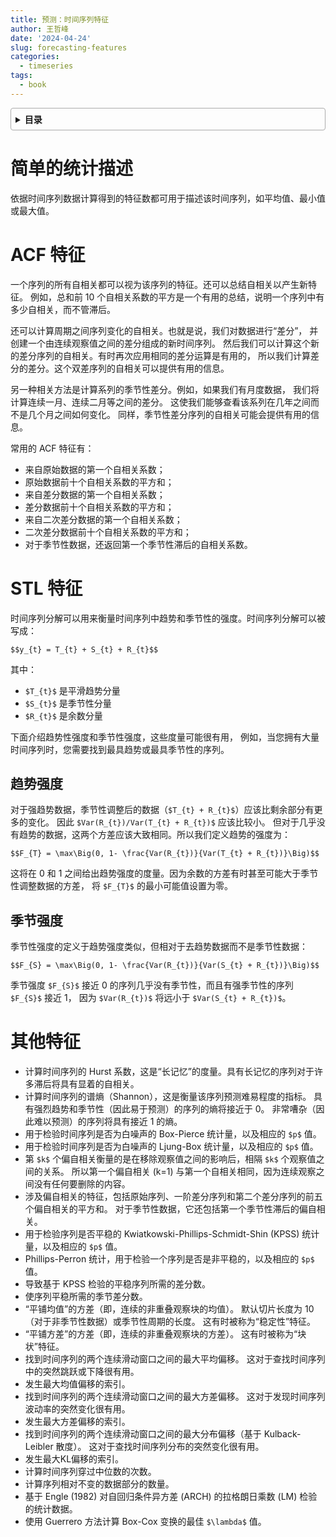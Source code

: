 ```yaml
---
title: 预测：时间序列特征
author: 王哲峰
date: '2024-04-24'
slug: forecasting-features
categories:
  - timeseries
tags:
  - book
---
```


<style>
details {
    border: 1px solid #aaa;
    border-radius: 4px;
    padding: .5em .5em 0;
}
summary {
    font-weight: bold;
    margin: -.5em -.5em 0;
    padding: .5em;
}
details[open] {
    padding: .5em;
}
details[open] summary {
    border-bottom: 1px solid #aaa;
    margin-bottom: .5em;
}
img {
    pointer-events: none;
}
</style>

<details><summary>目录</summary><p>

- [简单的统计描述](#简单的统计描述)
- [ACF 特征](#acf-特征)
- [STL 特征](#stl-特征)
  - [趋势强度](#趋势强度)
  - [季节强度](#季节强度)
- [其他特征](#其他特征)
</p></details><p></p>

# 简单的统计描述

依据时间序列数据计算得到的特征数都可用于描述该时间序列，如平均值、最小值或最大值。

# ACF 特征

一个序列的所有自相关都可以视为该序列的特征。还可以总结自相关以产生新特征。
例如，总和前 10 个自相关系数的平方是一个有用的总结，说明一个序列中有多少自相关，而不管滞后。

还可以计算周期之间序列变化的自相关。也就是说，我们对数据进行“差分”，
并创建一个由连续观察值之间的差分组成的新时间序列。
然后我们可以计算这个新的差分序列的自相关。有时再次应用相同的差分运算是有用的，
所以我们计算差分的差分。这个双差序列的自相关可以提供有用的信息。

另一种相关方法是计算系列的季节性差分。例如，如果我们有月度数据，
我们将计算连续一月、连续二月等之间的差分。
这使我们能够查看该系列在几年之间而不是几个月之间如何变化。
同样，季节性差分序列的自相关可能会提供有用的信息。

常用的 ACF 特征有：

* 来自原始数据的第一个自相关系数；
* 原始数据前十个自相关系数的平方和；
* 来自差分数据的第一个自相关系数；
* 差分数据前十个自相关系数的平方和；
* 来自二次差分数据的第一个自相关系数；
* 二次差分数据前十个自相关系数的平方和；
* 对于季节性数据，还返回第一个季节性滞后的自相关系数。

# STL 特征

时间序列分解可以用来衡量时间序列中趋势和季节性的强度。时间序列分解可以被写成：

`$$y_{t} = T_{t} + S_{t} + R_{t}$$`

其中：

* `$T_{t}$` 是平滑趋势分量
* `$S_{t}$` 是季节性分量
* `$R_{t}$` 是余数分量

下面介绍趋势性强度和季节性强度，这些度量可能很有用，
例如，当您拥有大量时间序列时，您需要找到最具趋势或最具季节性的序列。

## 趋势强度

对于强趋势数据，季节性调整后的数据（`$T_{t} + R_{t}$`）应该比剩余部分有更多的变化。
因此 `$Var(R_{t})/Var(T_{t} + R_{t})$` 应该比较小。
但对于几乎没有趋势的数据，这两个方差应该大致相同。所以我们定义趋势的强度为：

`$$F_{T} = \max\Big(0, 1- \frac{Var(R_{t})}{Var(T_{t} + R_{t})}\Big)$$`

这将在 0 和 1 之间给出趋势强度的度量。因为余数的方差有时甚至可能大于季节性调整数据的方差，
将 `$F_{T}$` 的最小可能值设置为零。

## 季节强度

季节性强度的定义于趋势强度类似，但相对于去趋势数据而不是季节性数据：

`$$F_{S} = \max\Big(0, 1- \frac{Var(R_{t})}{Var(S_{t} + R_{t})}\Big)$$`

季节强度 `$F_{S}$` 接近 0 的序列几乎没有季节性，而且有强季节性的序列 `$F_{S}$` 接近 1，
因为 `$Var(R_{t})$` 将远小于 `$Var(S_{t} + R_{t})$`。

# 其他特征

* 计算时间序列的 Hurst 系数，这是“长记忆”的度量。具有长记忆的序列对于许多滞后将具有显着的自相关。
* 计算时间序列的谱熵（Shannon），这是衡量该序列预测难易程度的指标。
  具有强烈趋势和季节性（因此易于预测）的序列的熵将接近于 0。
  非常嘈杂（因此难以预测）的序列将具有接近 1 的熵。
* 用于检验时间序列是否为白噪声的 Box-Pierce 统计量，以及相应的 `$p$` 值。
* 用于检验时间序列是否为白噪声的 Ljung-Box 统计量，以及相应的 `$p$` 值。 
* 第 `$k$` 个偏自相关衡量的是在移除观察值之间的影响后，相隔 `$k$` 个观察值之间的关系。
  所以第一个偏自相关 (k=1) 与第一个自相关相同，因为连续观察之间没有任何要删除的内容。 
* 涉及偏自相关的特征，包括原始序列、一阶差分序列和第二个差分序列的前五个偏自相关的平方和。
  对于季节性数据，它还包括第一个季节性滞后的偏自相关。
* 用于检验序列是否平稳的 Kwiatkowski-Phillips-Schmidt-Shin (KPSS) 统计量，以及相应的 `$p$` 值。
* Phillips-Perron 统计，用于检验一个序列是否是非平稳的，以及相应的 `$p$` 值。
* 导致基于 KPSS 检验的平稳序列所需的差分数。
* 使序列平稳所需的季节差分数。
* “平铺均值”的方差（即，连续的非重叠观察块的均值）。
  默认切片长度为 10（对于非季节性数据）或季节性周期的长度。
  这有时被称为“稳定性”特征。
* “平铺方差”的方差（即，连续的非重叠观察块的方差）。 这有时被称为“块状”特征。
* 找到时间序列的两个连续滑动窗口之间的最大平均偏移。
  这对于查找时间序列中的突然跳跃或下降很有用。
* 发生最大均值偏移的索引。
* 找到时间序列的两个连续滑动窗口之间的最大方差偏移。
  这对于发现时间序列波动率的突然变化很有用。
* 发生最大方差偏移的索引。
* 找到时间序列的两个连续滑动窗口之间的最大分布偏移（基于 Kulback-Leibler 散度）。
  这对于查找时间序列分布的突然变化很有用。
* 发生最大KL偏移的索引。
* 计算时间序列穿过中位数的次数。
* 计算序列相对不变的数据部分的数量。
* 基于 Engle (1982) 对自回归条件异方差 (ARCH) 的拉格朗日乘数 (LM) 检验的统计数据。
* 使用 Guerrero 方法计算 Box-Cox 变换的最佳 `$\lambda$` 值。
